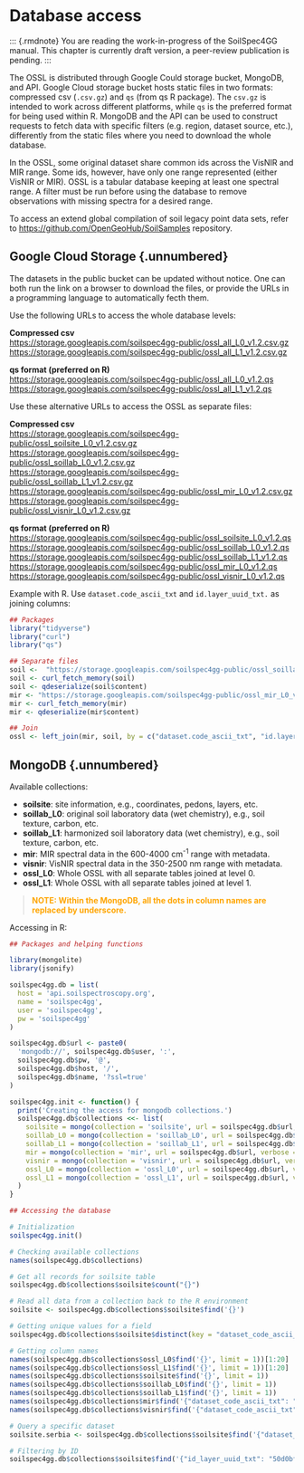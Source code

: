 # Database access

::: {.rmdnote}
You are reading the work-in-progress of the SoilSpec4GG manual. This chapter is currently draft version, a peer-review publication is pending.
:::

The OSSL is distributed through Google Could storage bucket, MongoDB, and API. Google Cloud storage bucket hosts static files in two formats: compressed csv (`.csv.gz`) and `qs` (from qs R package). The `csv.gz` is intended to work across different platforms, while `qs` is the preferred format for being used within R. MongoDB and the API can be used to construct requests to fetch data with specific filters (e.g. region, dataset source, etc.), differently from the static files where you need to download the whole database.

In the OSSL, some original dataset share common ids across the VisNIR and MIR range. Some ids, however, have only one range represented (either VisNIR or MIR). OSSL is a tabular database keeping at least one spectral range. A filter must be run before using the database to remove observations with missing spectra for a desired range.

To access an extend global compilation of soil legacy point data sets, refer to <https://github.com/OpenGeoHub/SoilSamples> repository.

## Google Cloud Storage {.unnumbered}

The datasets in the public bucket can be updated without notice. One can both run the link on a browser to download the files, or provide the URLs in a programming language to automatically fecth them.

Use the following URLs to access the whole database levels:

**Compressed csv**  
<https://storage.googleapis.com/soilspec4gg-public/ossl_all_L0_v1.2.csv.gz>  
<https://storage.googleapis.com/soilspec4gg-public/ossl_all_L1_v1.2.csv.gz>  

**qs format (preferred on R)**  
<https://storage.googleapis.com/soilspec4gg-public/ossl_all_L0_v1.2.qs>  
<https://storage.googleapis.com/soilspec4gg-public/ossl_all_L1_v1.2.qs>  

Use these alternative URLs to access the OSSL as separate files:

**Compressed csv**  
<https://storage.googleapis.com/soilspec4gg-public/ossl_soilsite_L0_v1.2.csv.gz>  
<https://storage.googleapis.com/soilspec4gg-public/ossl_soillab_L0_v1.2.csv.gz>  
<https://storage.googleapis.com/soilspec4gg-public/ossl_soillab_L1_v1.2.csv.gz>  
<https://storage.googleapis.com/soilspec4gg-public/ossl_mir_L0_v1.2.csv.gz>  
<https://storage.googleapis.com/soilspec4gg-public/ossl_visnir_L0_v1.2.csv.gz>  

**qs format (preferred on R)**  
<https://storage.googleapis.com/soilspec4gg-public/ossl_soilsite_L0_v1.2.qs>  
<https://storage.googleapis.com/soilspec4gg-public/ossl_soillab_L0_v1.2.qs>  
<https://storage.googleapis.com/soilspec4gg-public/ossl_soillab_L1_v1.2.qs>  
<https://storage.googleapis.com/soilspec4gg-public/ossl_mir_L0_v1.2.qs>  
<https://storage.googleapis.com/soilspec4gg-public/ossl_visnir_L0_v1.2.qs>  

Example with R. Use `dataset.code_ascii_txt` and `id.layer_uuid_txt.` as joining columns:

```r
## Packages
library("tidyverse")
library("curl")
library("qs")

## Separate files
soil <-  "https://storage.googleapis.com/soilspec4gg-public/ossl_soillab_L1_v1.2.qs"
soil <- curl_fetch_memory(soil)
soil <- qdeserialize(soil$content)
mir <- "https://storage.googleapis.com/soilspec4gg-public/ossl_mir_L0_v1.2.qs"
mir <- curl_fetch_memory(mir)
mir <- qdeserialize(mir$content)

## Join
ossl <- left_join(mir, soil, by = c("dataset.code_ascii_txt", "id.layer_uuid_txt"))
```

## MongoDB {.unnumbered}  

Available collections:  

- **soilsite**: site information, e.g., coordinates, pedons, layers, etc.  
- **soillab_L0**: original soil laboratory data (wet chemistry), e.g., soil texture, carbon, etc.  
- **soillab_L1**: harmonized soil laboratory data (wet chemistry), e.g., soil texture, carbon, etc.  
- **mir**: MIR spectral data in the 600-4000 cm<sup>-1</sup> range with metadata.  
- **visnir**:  VisNIR spectral data in the 350-2500 nm range with metadata.  
- **ossl_L0**:  Whole OSSL with all separate tables joined at level 0.  
- **ossl_L1**:  Whole OSSL with all separate tables joined at level 1.  

>**<span style="color:orange;">NOTE: Within the MongoDB, all the dots in column names are replaced by underscore.</span>**

Accessing in R:

```r
## Packages and helping functions

library(mongolite)
library(jsonify)

soilspec4gg.db = list(
  host = 'api.soilspectroscopy.org',
  name = 'soilspec4gg',
  user = 'soilspec4gg',
  pw = 'soilspec4gg'
)

soilspec4gg.db$url <- paste0(
  'mongodb://', soilspec4gg.db$user, ':', 
  soilspec4gg.db$pw, '@', 
  soilspec4gg.db$host, '/', 
  soilspec4gg.db$name, '?ssl=true'
)

soilspec4gg.init <- function() {
  print('Creating the access for mongodb collections.')
  soilspec4gg.db$collections <<- list(
    soilsite = mongo(collection = 'soilsite', url = soilspec4gg.db$url, verbose = TRUE),
    soillab_L0 = mongo(collection = 'soillab_L0', url = soilspec4gg.db$url, verbose = TRUE),
    soillab_L1 = mongo(collection = 'soillab_L1', url = soilspec4gg.db$url, verbose = TRUE),
    mir = mongo(collection = 'mir', url = soilspec4gg.db$url, verbose = TRUE),
    visnir = mongo(collection = 'visnir', url = soilspec4gg.db$url, verbose = TRUE),
    ossl_L0 = mongo(collection = 'ossl_L0', url = soilspec4gg.db$url, verbose = TRUE),
    ossl_L1 = mongo(collection = 'ossl_L1', url = soilspec4gg.db$url, verbose = TRUE)
  )  
}

## Accessing the database

# Initialization
soilspec4gg.init()

# Checking available collections
names(soilspec4gg.db$collections)

# Get all records for soilsite table
soilspec4gg.db$collections$soilsite$count("{}")

# Read all data from a collection back to the R environment
soilsite <- soilspec4gg.db$collections$soilsite$find('{}')

# Getting unique values for a field
soilspec4gg.db$collections$soilsite$distinct(key = "dataset_code_ascii_txt")

# Getting column names
names(soilspec4gg.db$collections$ossl_L0$find('{}', limit = 1))[1:20]
names(soilspec4gg.db$collections$ossl_L1$find('{}', limit = 1))[1:20]
names(soilspec4gg.db$collections$soilsite$find('{}', limit = 1))
names(soilspec4gg.db$collections$soillab_L0$find('{}', limit = 1))
names(soilspec4gg.db$collections$soillab_L1$find('{}', limit = 1))
names(soilspec4gg.db$collections$mir$find('{"dataset_code_ascii_txt": "KSSL.SSL"}', limit = 1))[1:20]
names(soilspec4gg.db$collections$visnir$find('{"dataset_code_ascii_txt": "LUCAS.SSL"}', limit = 1))[1:20]

# Query a specific dataset
soilsite.serbia <- soilspec4gg.db$collections$soilsite$find('{"dataset_code_ascii_txt" : "SERBIA.SSL"}')

# Filtering by ID
soilspec4gg.db$collections$soilsite$find('{"id_layer_uuid_txt": "50d0bfaaf50feb0ba2c8a3aa2cd788bb"}')
```
